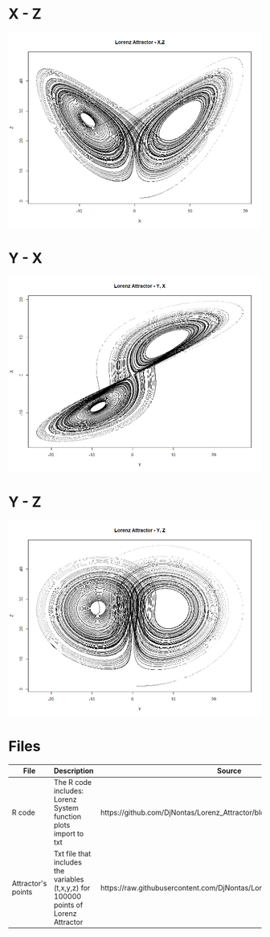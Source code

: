# X - Z

![alt text](https://github.com/DjNontas/Lorenz_Attractor/blob/main/Images/X-Z.png)
<br>

# Y - X

![alt text](https://github.com/DjNontas/Lorenz_Attractor/blob/main/Images/Y-X.png)
<br>

# Y - Z

![alt text](https://github.com/DjNontas/Lorenz_Attractor/blob/main/Images/Y-Z.png)
<br>

# Files

<table>
  <thead>
    <tr>
      <th>File</th>
      <th>Description</th>
      <th>Source</th>
    </tr>
  </thead>
  <tbody>
    <tr>
      <td>R code</td>
      <td>The R code includes:<br>
        Lorenz System function<br>
        plots<br>
        import to txt</td>
      <td>https://github.com/DjNontas/Lorenz_Attractor/blob/main/Lorenz.R</td>
    </tr>
    <tr>
      <td>Attractor's points</td>
      <td>Txt file that includes the variables (t,x,y,z) for 100000 points of Lorenz Attractor</td>
      <td>https://raw.githubusercontent.com/DjNontas/Lorenz_Attractor/main/lorenz.txt</td>
    </tr>
  </tbody>
</table>    
